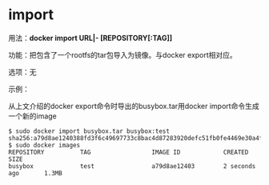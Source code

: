 # import<a name="ZH-CN_TOPIC_0184808266"></a>

用法：**docker import URL|- \[REPOSITORY\[:TAG\]\]**

功能：把包含了一个rootfs的tar包导入为镜像。与docker export相对应。

选项：无

示例：

从上文介绍的docker export命令时导出的busybox.tar用docker import命令生成一个新的image

```
$ sudo docker import busybox.tar busybox:test
sha256:a79d8ae1240388fd3f6c49697733c8bac4d87283920defc51fb0fe4469e30a4f
$ sudo docker images
REPOSITORY          TAG                 IMAGE ID            CREATED             SIZE
busybox             test                a79d8ae12403        2 seconds ago       1.3MB
```

  

